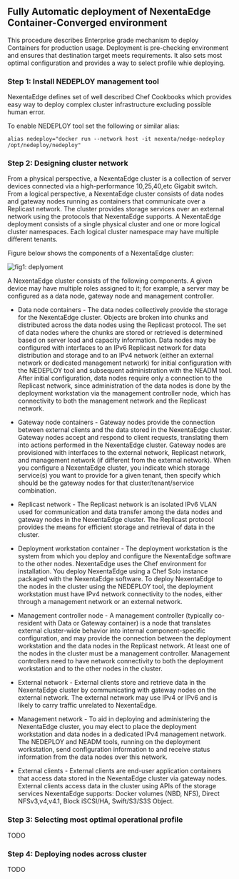 ## Fully Automatic deployment of NexentaEdge Container-Converged environment
This procedure describes Enterprise grade mechanism to deploy Containers for production usage. Deployment is pre-checking environment and ensures that destination target meets requirements. It also sets most optimal configuration and provides a way to select profile whie deploying.

### Step 1: Install NEDEPLOY management tool
NexentaEdge defines set of well described Chef Cookbooks which provides easy way to deploy complex cluster infrastructure excluding possible human error.

To enable NEDEPLOY tool set the following or similar alias:
```
alias nedeploy="docker run --network host -it nexenta/nedge-nedeploy /opt/nedeploy/nedeploy"
```

### Step 2: Designing cluster network

From a physical perspective, a NexentaEdge cluster is a collection of server devices connected via a high-performance 10,25,40,etc Gigabit switch. From a logical perspective, a NexentaEdge cluster consists of data nodes and gateway nodes running as containers that communicate over a Replicast network. The cluster provides storage services over an external network using the protocols that NexentaEdge supports. A NexentaEdge deployment consists of a single physical cluster and one or more logical cluster namespaces. Each logical cluster namespace may have multiple different tenants.

Figure below shows the components of a NexentaEdge cluster:

![fig1: deplyoment](https://raw.githubusercontent.com/nexenta/nedge-dev/master/images/deployment.png)

A NexentaEdge cluster consists of the following components. A given device may have multiple roles assigned to it; for example, a server may be configured as a data node, gateway node and management controller.

* Data node containers - The data nodes collectively provide the storage for the NexentaEdge cluster. Objects are broken into chunks and distributed across the data nodes using the Replicast protocol. The set of data nodes where the chunks are stored or retrieved is determined based on server load and capacity information. Data nodes may be configured with interfaces to an IPv6 Replicast network for data distribution and storage and to an IPv4 network (either an external network or dedicated management network) for initial configuration with the NEDEPLOY tool and subsequent administration with the NEADM tool. After initial configuration, data nodes require only a connection to the Replicast network, since administration of the data nodes is done by the deployment workstation via the management controller node, which has connectivity to both the management network and the Replicast network.

* Gateway node containers - Gateway nodes provide the connection between external clients and the data stored in the NexentaEdge cluster. Gateway nodes accept and respond to client requests, translating them into actions performed in the NexentaEdge cluster. Gateway nodes are provisioned with interfaces to the external network, Replicast network, and management network (if different from the external network). When you configure a NexentaEdge cluster, you indicate which storage service(s) you want to provide for a given tenant, then specify which should be the gateway nodes for that cluster/tenant/service combination.

* Replicast network - The Replicast network is an isolated IPv6 VLAN used for communication and data transfer among the data nodes and gateway nodes in the NexentaEdge cluster. The Replicast protocol provides the means for efficient storage and retrieval of data in the cluster.

* Deployment workstation container - The deployment workstation is the system from which you deploy and configure the NexentaEdge software to the other nodes. NexentaEdge uses the Chef environment for installation. You deploy NexentaEdge using a Chef Solo instance packaged with the NexentaEdge software.  To deploy NexentaEdge to the nodes in the cluster using the NEDEPLOY tool, the deployment workstation must have IPv4 network connectivity to the nodes, either through a management network or an external network.

* Management controller node - A management controller (typically co-resident with Data or Gateway container) is a node that translates external cluster-wide behavior into internal component-specific configuration, and may provide the connection between the deployment workstation and the data nodes in the Replicast network. At least one of the nodes in the cluster must be a management controller. Management controllers need to have network connectivity to both the deployment workstation and to the other nodes in the cluster.

* External network - External clients store and retrieve data in the NexentaEdge cluster by communicating with gateway nodes on the external network. The external network may use IPv4 or IPv6 and is likely to carry traffic unrelated to NexentaEdge.

* Management network - To aid in deploying and administering the NexentaEdge cluster, you may elect to place the deployment workstation and data nodes in a dedicated IPv4 management network. The NEDEPLOY and NEADM tools, running on the deployment workstation, send configuration information to and receive status information from the data nodes over this network.

* External clients - External clients are end-user application containers that access data stored in the NexentaEdge cluster via gateway nodes. External clients access data in the cluster using APIs of the storage services NexentaEdge supports: Docker volumes (NBD, NFS), Direct NFSv3,v4,v4.1, Block iSCSI/HA, Swift/S3/S3S Object.

### Step 3: Selecting most optimal operational profile

TODO

### Step 4: Deploying nodes across cluster

TODO
